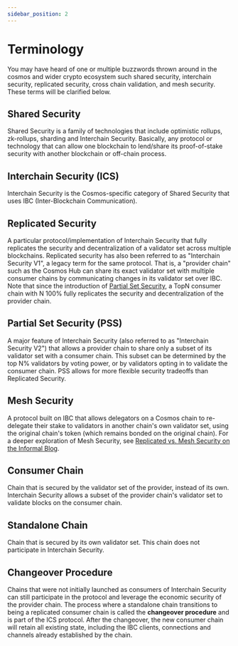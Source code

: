 ```yaml
---
sidebar_position: 2
---
```


# Terminology

You may have heard of one or multiple buzzwords thrown around in the cosmos and wider crypto ecosystem such shared security, interchain security, replicated security, cross chain validation, and mesh security. These terms will be clarified below.

## Shared Security

Shared Security is a family of technologies that include optimistic rollups, zk-rollups, sharding and Interchain Security. 
Basically, any protocol or technology that can allow one blockchain to lend/share its proof-of-stake security with another blockchain or off-chain process.

## Interchain Security (ICS)

Interchain Security is the Cosmos-specific category of Shared Security that uses IBC (Inter-Blockchain Communication).

## Replicated Security

A particular protocol/implementation of Interchain Security that fully replicates the security and decentralization of a validator set across multiple blockchains. 
Replicated security has also been referred to as "Interchain Security V1", a legacy term for the same protocol. 
That is, a "provider chain" such as the Cosmos Hub can share its exact validator set with multiple consumer chains by communicating changes in its validator set over IBC. 
Note that since the introduction of [Partial Set Security](#partial-set-security-pss), a TopN consumer chain with N 100% fully replicates the security and decentralization of the provider chain.

## Partial Set Security (PSS)

A major feature of Interchain Security (also referred to as "Interchain Security V2") that allows a provider chain to share only a subset of its validator set with a consumer chain. 
This subset can be determined by the top N% validators by voting power, or by validators opting in to validate the consumer chain. 
PSS allows for more flexible security tradeoffs than Replicated Security.

## Mesh Security

A protocol built on IBC that allows delegators on a Cosmos chain to re-delegate their stake to validators in another chain's own validator set, using the original chain's token (which remains bonded on the original chain). For a deeper exploration of Mesh Security, see [Replicated vs. Mesh Security on the Informal Blog](https://informal.systems/blog/replicated-vs-mesh-security).

## Consumer Chain

Chain that is secured by the validator set of the provider, instead of its own.
Interchain Security allows a subset of the provider chain's validator set to validate blocks on the consumer chain.

## Standalone Chain

Chain that is secured by its own validator set. This chain does not participate in Interchain Security.

## Changeover Procedure

Chains that were not initially launched as consumers of Interchain Security can still participate in the protocol and leverage the economic security of the provider chain. 
The process where a standalone chain transitions to being a replicated consumer chain is called the **changeover procedure** and is part of the ICS protocol. 
After the changeover, the new consumer chain will retain all existing state, including the IBC clients, connections and channels already established by the chain.
